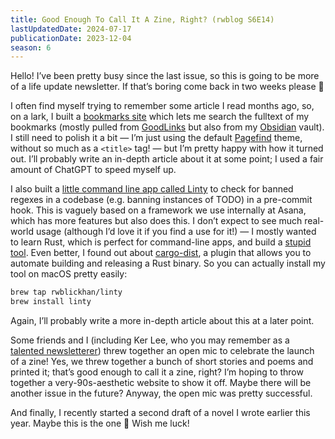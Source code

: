 ```yaml
---
title: Good Enough To Call It A Zine, Right? (rwblog S6E14)
lastUpdatedDate: 2024-07-17
publicationDate: 2023-12-04
season: 6
---
```


Hello! I’ve been pretty busy since the last issue, so this is going to be more of a life update newsletter. If that’s boring come back in two weeks please 🙂

I often find myself trying to remember some article I read months ago, so, on a lark, I built a [bookmarks site](https://bookmarks.rwblickhan.org) which lets me search the fulltext of my bookmarks (mostly pulled from [GoodLinks](https://goodlinks.app) but also from my [Obsidian](https://obsidian.md) vault). I still need to polish it a bit — I’m just using the default [Pagefind](https://pagefind.app) theme, without so much as a `<title>` tag! — but I’m pretty happy with how it turned out. I’ll probably write an in-depth article about it at some point; I used a fair amount of ChatGPT to speed myself up.

I also built a [little command line app called Linty](https://github.com/rwblickhan/linty) to check for banned regexes in a codebase (e.g. banning instances of TODO) in a pre-commit hook. This is vaguely based on a framework we use internally at Asana, which has more features but also does this. I don’t expect to see much real-world usage (although I’d love it if you find a use for it!) — I mostly wanted to learn Rust, which is perfect for command-line apps, and build a [stupid tool](https://blog.stulta.dev/posts/stupid_tools/). Even better, I found out about [cargo-dist](https://opensource.axo.dev/cargo-dist/), a plugin that allows you to automate building and releasing a Rust binary. So you can actually install my tool on macOS pretty easily:

```bash
brew tap rwblickhan/linty
brew install linty
```

Again, I’ll probably write a more in-depth article about this at a later point.

Some friends and I (including Ker Lee, who you may remember as a [talented newsletterer](https://rwblickhan.org/newsletters/once-the-canadians-in-the-audience-recover-from-their-shock/#you-should-read-weekend-coffee-time)) threw together an open mic to celebrate the launch of a zine! Yes, we threw together a bunch of short stories and poems and printed it; that’s good enough to call it a zine, right?  I’m hoping to throw together a very-90s-aesthetic website to show it off. Maybe there will be another issue in the future? Anyway, the open mic was pretty successful.

And finally, I recently started a second draft of a novel I wrote earlier this year. Maybe this is the one 👀 Wish me luck!